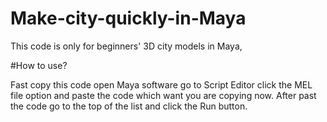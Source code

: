 # Make-city-quickly-in-Maya


This code is only for beginners' 3D city models in Maya,

#How to use?

Fast copy this code open Maya software go to Script Editor click the MEL file option and paste the code which want you are copying now. After past the code go to the top of the list and click the Run button.
